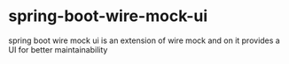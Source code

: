 # spring-boot-wire-mock-ui
spring boot wire mock ui is an extension of wire mock and on it provides a UI for better maintainability
